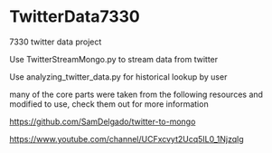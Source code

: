 # TwitterData7330
7330 twitter data project

Use TwitterStreamMongo.py to stream data from twitter

Use analyzing_twitter_data.py for historical lookup by user

many of the core parts were taken from the following resources and modified to use, check them out for more information

https://github.com/SamDelgado/twitter-to-mongo

https://www.youtube.com/channel/UCFxcvyt2Ucq5IL0_1Njzqlg
